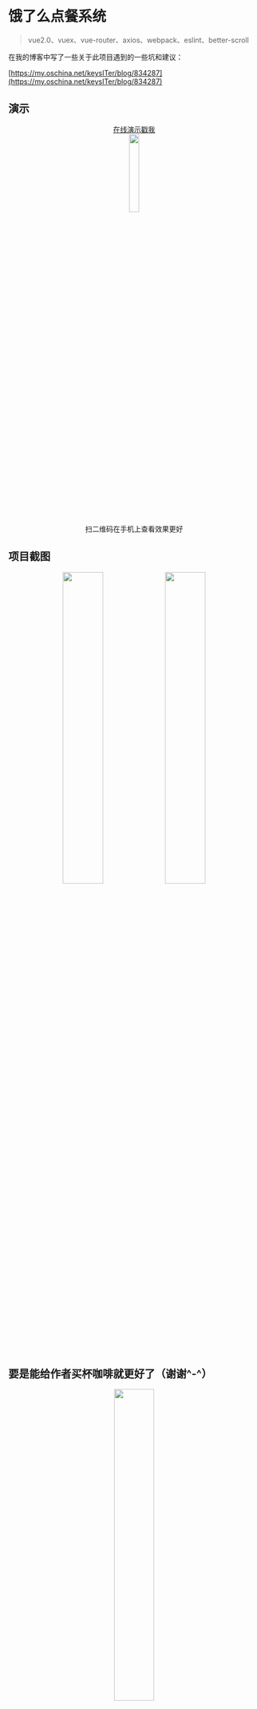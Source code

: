 # 饿了么点餐系统

> vue2.0、vuex、vue-router、axios、webpack、eslint、better-scroll


在我的博客中写了一些关于此项目遇到的一些坑和建议：

[https://my.oschina.net/keysITer/blog/834287](https://my.oschina.net/keysITer/blog/834287)


## 演示

<div align=center><a href="http://vuejssellapp.t.imooc.io/" target=_blank>在线演示戳我</a></div>

<div align=center>
<img src="https://static.oschina.net/uploads/space/2017/0207/180535_4FSI_2493500.png" width="20%">
<div>扫二维码在手机上查看效果更好</div>
</div>

## 项目截图

<div align=center>
	<img src="https://github.com/LeaderAndMaster/vue2-element/blob/master/static/img/demo1.jpg" width="40%">
	<img src="https://github.com/LeaderAndMaster/vue2-element/blob/master/static/img/demo2.jpg" width="40%">
</div>

##	要是能给作者买杯咖啡就更好了（谢谢^-^）

<div align=center><img src="https://github.com/LeaderAndMaster/vue2-element/blob/master/static/img/code.png" width="40%"></div>

## 安装步骤

``` bash
# install dependencies
npm install

# serve with hot reload at localhost:8080
npm run dev

# build for production with minification
npm run build
```
